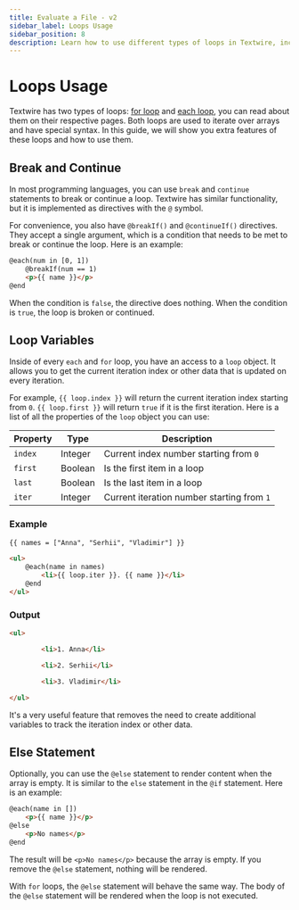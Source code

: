 ```yaml
---
title: Evaluate a File - v2
sidebar_label: Loops Usage
sidebar_position: 8
description: Learn how to use different types of loops in Textwire, including 'each' and 'for' loops
---
```


# Loops Usage
Textwire has two types of loops: [for loop](/docs/v2/language-elements/statements#for-loop) and [each loop](/docs/v2/language-elements/statements#each-loop), you can read about them on their respective pages. Both loops are used to iterate over arrays and have special syntax. In this guide, we will show you extra features of these loops and how to use them.

## Break and Continue
In most programming languages, you can use `break` and `continue` statements to break or continue a loop. Textwire has similar functionality, but it is implemented as directives with the `@` symbol.

For convenience, you also have `@breakIf()` and `@continueIf()` directives. They accept a single argument, which is a condition that needs to be met to break or continue the loop. Here is an example:

```html
@each(num in [0, 1])
    @breakIf(num == 1)
    <p>{{ name }}</p>
@end
```

When the condition is `false`, the directive does nothing. When the condition is `true`, the loop is broken or continued.

## Loop Variables
Inside of every `each` and `for` loop, you have an access to a `loop` object. It allows you to get the current iteration index or other data that is updated on every iteration.

For example, `{{ loop.index }}` will return the current iteration index starting from `0`. `{{ loop.first }}` will return `true` if it is the first iteration. Here is a list of all the properties of the `loop` object you can use:

| Property | Type    | Description                                |
| -------- | ------- | ------------------------------------------ |
| `index`  | Integer | Current index number starting from `0`     |
| `first`  | Boolean | Is the first item in a loop                |
| `last`   | Boolean | Is the last item in a loop                 |
| `iter`   | Integer | Current iteration number starting from `1` |

### Example
```html
{{ names = ["Anna", "Serhii", "Vladimir"] }}

<ul>
    @each(name in names)
        <li>{{ loop.iter }}. {{ name }}</li>
    @end
</ul>
```

### Output
```html
<ul>

        <li>1. Anna</li>

        <li>2. Serhii</li>

        <li>3. Vladimir</li>

</ul>
```

It's a very useful feature that removes the need to create additional variables to track the iteration index or other data.

## Else Statement
Optionally, you can use the `@else` statement to render content when the array is empty. It is similar to the `else` statement in the `@if` statement. Here is an example:

```html
@each(name in [])
    <p>{{ name }}</p>
@else
    <p>No names</p>
@end
```

The result will be `<p>No names</p>` because the array is empty. If you remove the `@else` statement, nothing will be rendered.

With `for` loops, the `@else` statement will behave the same way. The body of the `@else` statement will be rendered when the loop is not executed.